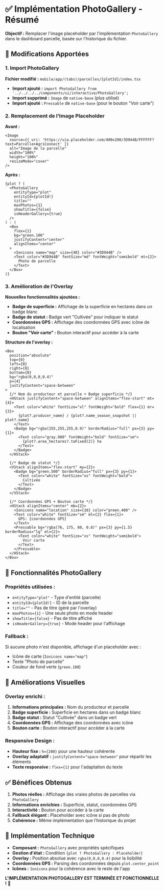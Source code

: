 # ✅ Implémentation PhotoGallery - Résumé

**Objectif :** Remplacer l'image placeholder par l'implémentation `PhotoGallery` dans le dashboard parcelle, basée sur l'historique du fichier.

## 🚀 Modifications Apportées

### **1. Import PhotoGallery**

**Fichier modifié :** `mobile/app/(tabs)/parcelles/[plotId]/index.tsx`

- **Import ajouté :** `import PhotoGallery from '../../../../components/ui/interactive/PhotoGallery';`
- **Import supprimé :** `Image` de `native-base` (plus utilisé)
- **Import ajouté :** `Pressable` de `native-base` (pour le bouton "Voir carte")

### **2. Remplacement de l'Image Placeholder**

**Avant :**
```tsx
<Image
  source={{ uri: 'https://via.placeholder.com/400x200/3D944B/FFFFFF?text=Parcelle+AgriConnect' }}
  alt="Image de la parcelle"
  width="100%"
  height="100%"
  resizeMode="cover"
/>
```

**Après :**
```tsx
{plot ? (
  <PhotoGallery
    entityType="plot"
    entityId={plotId!}
    title=""
    maxPhotos={1}
    showTitle={false}
    isHeaderGallery={true}
  />
) : (
  <Box 
    flex={1} 
    bg="green.100" 
    justifyContent="center" 
    alignItems="center"
  >
    <Ionicons name="map" size={48} color="#3D944B" />
    <Text color="#3D944B" fontSize="md" fontWeight="semibold" mt={2}>
      Photo de parcelle
    </Text>
  </Box>
)}
```

### **3. Amélioration de l'Overlay**

**Nouvelles fonctionnalités ajoutées :**

- **Badge de superficie :** Affichage de la superficie en hectares dans un badge blanc
- **Badge de statut :** Badge vert "Cultivée" pour indiquer le statut
- **Coordonnées GPS :** Affichage des coordonnées GPS avec icône de localisation
- **Bouton "Voir carte" :** Bouton interactif pour accéder à la carte

**Structure de l'overlay :**
```tsx
<Box
  position="absolute"
  top={0}
  left={0}
  right={0}
  bottom={0}
  bg="rgba(0,0,0,0.4)"
  p={4}
  justifyContent="space-between"
>
  {/* Nom du producteur et parcelle + Badge superficie */}
  <HStack justifyContent="space-between" alignItems="flex-start" mt={4}>
    <Text color="white" fontSize="xl" fontWeight="bold" flex={1} mr={3}>
      {plot?.producer_name} / {plot?.name_season_snapshot || plot?.name}
    </Text>
    <Badge bg="rgba(255,255,255,0.9)" borderRadius="full" px={3} py={1}>
      <Text color="gray.900" fontWeight="bold" fontSize="sm">
        {plot?.area_hectares?.toFixed(2)} ha
      </Text>
    </Badge>
  </HStack>
  
  {/* Badge de statut */}
  <VStack alignItems="flex-start" my={2}>
    <Badge bg="green.500" borderRadius="full" px={3} py={1}>
      <Text color="white" fontSize="xs" fontWeight="bold">
        Cultivée
      </Text>
    </Badge>
  </VStack>
  
  {/* Coordonnées GPS + Bouton carte */}
  <HStack alignItems="center" mb={2}>
    <Ionicons name="location" size={16} color="green.400" />
    <Text color="white" fontSize="sm" ml={2} flex={1}>
      GPS: {coordonnées GPS}
    </Text>
    <Pressable bg="rgba(76, 175, 80, 0.8)" px={3} py={1.5} borderRadius="lg" ml={2}>
      <Text color="white" fontSize="xs" fontWeight="semibold">
        Voir carte
      </Text>
    </Pressable>
  </HStack>
</Box>
```

## 🎯 Fonctionnalités PhotoGallery

### **Propriétés utilisées :**
- `entityType="plot"` - Type d'entité (parcelle)
- `entityId={plotId!}` - ID de la parcelle
- `title=""` - Pas de titre (géré par l'overlay)
- `maxPhotos={1}` - Une seule photo en mode header
- `showTitle={false}` - Pas de titre affiché
- `isHeaderGallery={true}` - Mode header pour l'affichage

### **Fallback :**
Si aucune photo n'est disponible, affichage d'un placeholder avec :
- Icône de carte (`Ionicons name="map"`)
- Texte "Photo de parcelle"
- Couleur de fond verte (`green.100`)

## 🎨 Améliorations Visuelles

### **Overlay enrichi :**
1. **Informations principales :** Nom du producteur et parcelle
2. **Badge superficie :** Superficie en hectares dans un badge blanc
3. **Badge statut :** Statut "Cultivée" dans un badge vert
4. **Coordonnées GPS :** Affichage des coordonnées avec icône
5. **Bouton carte :** Bouton interactif pour accéder à la carte

### **Responsive Design :**
- **Hauteur fixe :** `h={200}` pour une hauteur cohérente
- **Overlay adaptatif :** `justifyContent="space-between"` pour répartir les éléments
- **Texte responsive :** `flex={1}` pour l'adaptation du texte

## ✅ Bénéfices Obtenus

1. **Photos réelles :** Affichage des vraies photos de parcelles via `PhotoGallery`
2. **Informations enrichies :** Superficie, statut, coordonnées GPS
3. **Interactivité :** Bouton pour accéder à la carte
4. **Fallback élégant :** Placeholder avec icône si pas de photo
5. **Cohérence :** Même implémentation que l'historique du projet

## 🔧 Implémentation Technique

- **Composant :** `PhotoGallery` avec propriétés spécifiques
- **Gestion d'état :** Condition `{plot ? PhotoGallery : Placeholder}`
- **Overlay :** Position absolue avec `rgba(0,0,0,0.4)` pour la lisibilité
- **Coordonnées GPS :** Parsing des coordonnées depuis `plot.center_point`
- **Icônes :** `Ionicons` pour la cohérence avec le reste de l'app

**L'IMPLÉMENTATION PHOTOGALLERY EST TERMINÉE ET FONCTIONNELLE !** 🎉
